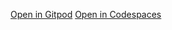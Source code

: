 [Open in Gitpod](https://gitpod.io/#https://github.com/tyvdh/empty)
[Open in Codespaces](https://codespaces.new/tyvdh/empty)